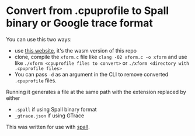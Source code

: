 # Convert from .cpuprofile to Spall binary or Google trace format

You can use this two ways:

- use [this website](https://convert.matradomski.com/), it's the wasm version of this repo
- clone, compile the `xform.c` file like `clang -O2 xform.c -o xform` and use like `./xform <cpuprofile files to convert>` or `./xform <directory with .cpuprofile files>`
- You can pass `-d` as an argument in the CLI to remove converted `.cpuprofile` files.

Running it generates a file at the same path with the extension replaced by either

- `.spall` if using Spall binary format
- `_gtrace.json` if using GTrace

This was written for use with [spall](https://github.com/colrdavidson/spall-web).

